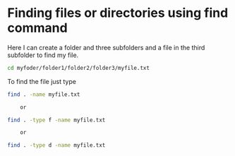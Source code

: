 # Finding files or directories using find command

Here I can create a folder and three subfolders and a file in the third subfolder to find my file.

```bash
cd myfoder/folder1/folder2/folder3/myfile.txt
```
  
To find the file just type

```bash
find . -name myfile.txt

    or

find . -type f -name myfile.txt

    or

find . -type d -name myfile.txt
```
